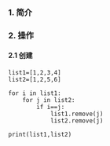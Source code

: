 ### 1. 简介


### 2. 操作

#### 2.1 创建



```
list1=[1,2,3,4]
list2=[1,2,5,6]

for i in list1:
    for j in list2:
        if i==j:
            list1.remove(j)
            list2.remove(j)

print(list1,list2)
```
